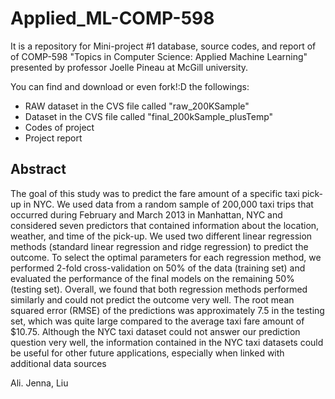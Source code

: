 <h>Applied_ML-COMP-598</h>
===================

<p>It is a repository for Mini-project #1 database, source codes, and report of  of <h href="http://cs.mcgill.ca/~jpineau/comp598/" target="_blank">COMP-598 "Topics in Computer Science: Applied Machine Learning"</h>
presented by professor <h href="mcgill" target="_blank">Joelle Pineau</h>  at McGill university. </p>

<p>You can find and download or even fork!:D the followings:
<ul>
<li>RAW dataset in the CVS file called "raw_200KSample"</li>
<li>Dataset in the CVS file called "final_200kSample_plusTemp"</li>
<li>Codes of project</li>
<li>Project report</li>
</ul>
</p>

<h2>Abstract</h2>
<p>
The goal of this study was to predict the fare
amount of a specific taxi pick-up in NYC. We used data from a
random sample of 200,000 taxi trips that occurred during
February and March 2013 in Manhattan, NYC and considered
seven predictors that contained information about the location,
weather, and time of the pick-up. We used two different linear
regression methods (standard linear regression and ridge
regression) to predict the outcome. To select the optimal
parameters for each regression method, we performed 2-fold
cross-validation on 50% of the data (training set) and evaluated
the performance of the final models on the remaining 50%
(testing set). Overall, we found that both regression methods
performed similarly and could not predict the outcome very well.
The root mean squared error (RMSE) of the predictions was
approximately 7.5 in the testing set, which was quite large
compared to the average taxi fare amount of $10.75. Although
the NYC taxi dataset could not answer our prediction question
very well, the information contained in the NYC taxi datasets
could be useful for other future applications, especially when
linked with additional data sources</p>

<p>Ali. Jenna, Liu</p>


